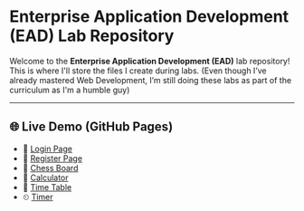 # Enterprise Application Development (EAD) Lab Repository

Welcome to the **Enterprise Application Development (EAD)** lab repository!  
This is where I'll store the files I create during labs.
(Even though I’ve already mastered Web Development, I’m still doing these labs as part of the curriculum as I'm a humble guy)

---

## 🌐 Live Demo (GitHub Pages)

- 🔐 [Login Page](https://adapalabhargavakrishna.github.io/EAD/Login.html)
- 📝 [Register Page](https://adapalabhargavakrishna.github.io/EAD/Register.html)
- 👑 [Chess Board](https://adapalabhargavakrishna.github.io/EAD/ChessBoard.html)
- 🧮 [Calculator](https://adapalabhargavakrishna.github.io/EAD/Calculator.html)
- 📅 [Time Table](https://adapalabhargavakrishna.github.io/EAD/Timetable.html)
- ⏲ [Timer](https://timer-rosy-zeta.vercel.app/)
